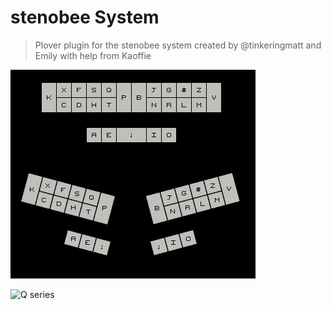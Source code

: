 # stenobee System

> Plover plugin for the stenobee system created by @tinkeringmatt and Emily with help from Kaoffie

![stenobee system layout](newlayout.png)
 
 

![Q series](https://github.com/Tink-Bell/StenoBee/assets/143440063/50bb8c08-e561-49be-8668-f0311713d16f)
